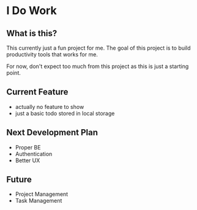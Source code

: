 # I Do Work

## What is this?

This currently just a fun project for me. The goal of this project is to build productivity tools that works for me.

For now, don't expect too much from this project as this is just a starting point.

## Current Feature

* actually no feature to show
* just a basic todo stored in local storage

## Next Development Plan

* Proper BE
* Authentication
* Better UX

## Future

* Project Management
* Task Management